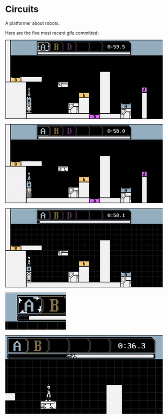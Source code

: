 # Circuits
A platformer about robots.

Here are the five most recent gifs committed:

![052-ui-tweaks.gif](gifs/052-ui-tweaks.gif?raw=true "052-ui-tweaks")

![51-multiple-characters-in-level.gif](gifs/51-multiple-characters-in-level.gif?raw=true "51-multiple-characters-in-level")

![50-jump-back-to-start.gif](gifs/50-jump-back-to-start.gif?raw=true "50-jump-back-to-start")

![49-character-card-anim.gif](gifs/49-character-card-anim.gif?raw=true "49-character-card-anim")

![48-progress-bar-decay.gif](gifs/48-progress-bar-decay.gif?raw=true "48-progress-bar-decay")
